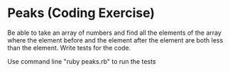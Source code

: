 # Peaks (Coding Exercise)
Be able to take an array of numbers and find all the elements of the array where the element before and the element after the element are both less than the element. Write tests for the code.

Use command line "ruby peaks.rb" to run the tests